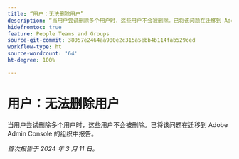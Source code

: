 ```yaml
---
title: “用户：无法删除用户”
description: “当用户尝试删除多个用户时，这些用户不会被删除。已将该问题在迁移到 Adobe Admin Console 的组织中报告。”
hidefromtoc: true
feature: People Teams and Groups
source-git-commit: 38057e2464aa980e2c315a5ebb4b114fab529ced
workflow-type: ht
source-wordcount: '64'
ht-degree: 100%

---
```



# 用户：无法删除用户

当用户尝试删除多个用户时，这些用户不会被删除。已将该问题在迁移到 Adobe Admin Console 的组织中报告。

_首次报告于 2024 年 3 月 11 日。_


